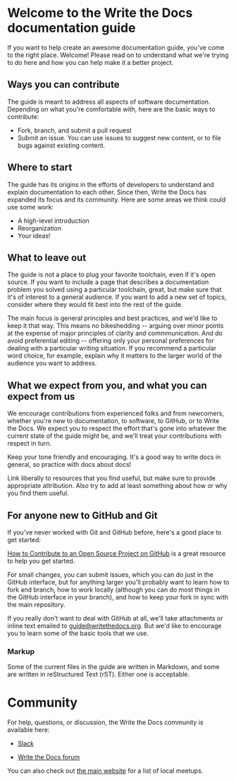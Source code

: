 # Welcome to the Write the Docs documentation guide

If you want to help create an awesome documentation guide, you've come to the right place. Welcome! Please read on to understand what we're trying to do here and how you can help make it a better project.

## Ways you can contribute

The guide is meant to address all aspects of software documentation. Depending on what you're comfortable with, here are the basic ways to contribute:

* Fork, branch, and submit a pull request
* Submit an issue. You can use issues to suggest new content, or to file bugs against existing content.

## Where to start

The guide has its origins in the efforts of developers to understand and explain documentation to each other. Since then, Write the Docs has expanded its focus and its community. Here are some areas we think could use some work:

* A high-level introduction
* Reorganization
* Your ideas!

## What to leave out

The guide is not a place to plug your favorite toolchain, even if it's open source. If you want to include a page that describes a documentation problem you solved using a particular toolchain, great, but make sure that it's of interest to a general audience. If you want to add a new set of topics, consider where they would fit best into the rest of the guide. 

The main focus is general principles and best practices, and we'd like to keep it that way. This means no bikeshedding -- arguing over minor points at the expense of major principles of clarity and commmunication. And do avoid preferential editing -- offering only your personal preferences for dealing with a particular writing situation. If you recommend a particular word choice, for example, explain why it matters to the larger world of the audience you want to address. 

## What we expect from you, and what you can expect from us

We encourage contributions from experienced folks and from newcomers, whether you're new to documentation, to software, to GitHub, or to Write the Docs. We expect you to respect the effort that's gone into whatever the current state of the guide might be, and we'll treat your contributions with respect in turn.

Keep your tone friendly and encouraging. It's a good way to write docs in general, so practice with docs about docs!

Link liberally to resources that you find useful, but make sure to provide appropriate attribution. Also try to add at least something about how or why you find them useful.

## For anyone new to GitHub and Git

If you've never worked with Git and GitHub before, here's a good place to get started:

[How to Contribute to an Open Source Project on GitHub](https://egghead.io/series/how-to-contribute-to-an-open-source-project-on-github) is a great resource to help you get started.

For small changes, you can submit issues, which you can do just in the GitHub interface, but for anything larger you'll probably want to learn how to fork and branch, how to work locally (although you can do most things in the GitHub interface in your branch), and how to keep your fork in sync with the main repository.

If you really don't want to deal with GitHub at all, we'll take attachments or inline text emailed to guide@writethedocs.org. But we'd like to encourage you to learn some of the basic tools that we use.

### Markup

Some of the current files in the guide are written in Markdown, and some are written in reStructured Text (rST). Either one is acceptable.

# Community

For help, questions, or discussion, the Write the Docs community is available here:

* [Slack](https://writethedocs.slack.com/)

* [Write the Docs forum](http://writethedocs.discoursehosting.net/)

You can also check out [the main website](http://www.writethedocs.org/meetups/) for a list of local meetups.

